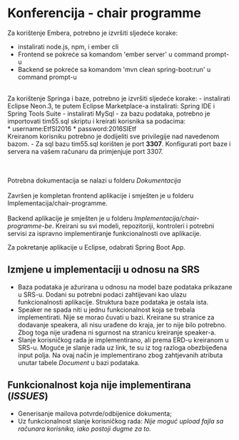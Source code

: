 # Konferencija - chair programme

Za korištenje Embera, potrebno je izvršiti sljedeće korake:
- instalirati node.js, npm, i ember cli
- Frontend se pokreće sa komandom 'ember server' u command prompt-u
- Backend se pokreće sa komandom 'mvn clean spring-boot:run' u command prompt-u
<br>
Za korištenje Springa i baze, potrebno je izvršiti sljedeće korake:
- instalirati Eclipse Neon.3, te putem Eclipse Marketplace-a instalirati: Spring IDE i Spring Tools Suite
- instalirati MySql
- za bazu podataka, potrebno je importovati tim55.sql skriptu i kreirati korisnika sa podacima:<br>
  * username:EtfSI2016
  * password:2016SIEtf <br>
Kreiranom korisniku potrebno je dodijeliti sve privilegije nad navedenom bazom.
- Za sql bazu tim55.sql korišten je port <b>3307</b>. Konfigurati port baze i servera na vašem računaru da primjenjuje port 3307.

<br><br>
Potrebna dokumentacija se nalazi u folderu <i>Dokumentacija</i>
<br><br>
Završen je kompletan frontend aplikacije i smješten je u folderu </i>Implementacija/chair-programme</i>.
<br><br>
Backend aplikacije je smješten je u folderu <i>Implementacija/chair-programme-be</i>. Kreirani su svi modeli, repozitoriji, kontroleri i potrebni servisi za ispravno implementiranje funkcionalnosti ove aplikacije.

Za pokretanje aplikacije u Eclipse, odabrati Spring Boot App.

## Izmjene u implementaciji u odnosu na SRS
* Baza podataka je ažurirana u odnosu na model baze podataka prikazane u SRS-u. Dodani su potrebni podaci zahtijevani kao ulazu funkcionalnosti aplikacije. Struktura baze podataka je ostala ista.
* Speaker ne spada niti u jednu funkcionalnost koja se trebala implementirati. Nije se morao čuvati u bazi. Kreirane su stranice za dodavanje speakera, ali nisu urađene do kraja, jer to nije bilo potrebno. Zbog toga nije urađena ni sgurnost na stranicu kreiranje speaker-a.
* Slanje korisničkog rada je implementirano, ali prema ERD-u kreiranom u SRS-u. Moguće je slanje rada uz link, te su iz tog razloga obezbijeđena input polja. Na ovaj način je implementirano zbog zahtjevanih atributa unutar tabele <i>Document</i> u bazi podataka.

## Funkcionalnost koja nije implementirana (<i>ISSUES</i>)
* Generisanje mailova potvrde/odbijenice dokumenta;
* Uz funkcionalnost slanje korisničkog rada: <i>Nije moguć upload fajla sa računara korisnika, iako postoji dugme za to.</i>
